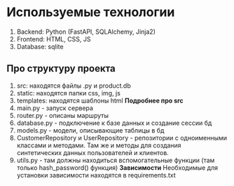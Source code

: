 # Используемые технологии
1. Backend: Python (FastAPI, SQLAlchemy, Jinja2)
2. Frontend: HTML, CSS, JS
3. Database: sqlite
## Про структуру проекта
1. src: находятся файлы .py и product.db
2. static: находятся папки css, img, js
3. templates: находятся шаблоны html
**Подробнее про src**
1. main.py - запуск сервера
2. router.py - описаны маршруты
3. database.py - подключение к базе данных и создание сессии бд
4. models.py - модели, описывающие таблицы в бд
5. CustomerRepository и UserRepository - репозитории с одноименными классами и методами. Там же и методы для создания синтетических данных пользователей и клиентов.
6. utils.py - там должны находиться вспомогательные функции (там только hash_password() функция)
**Зависимости**
Необходимые для установки зависимости находятся в requirements.txt
